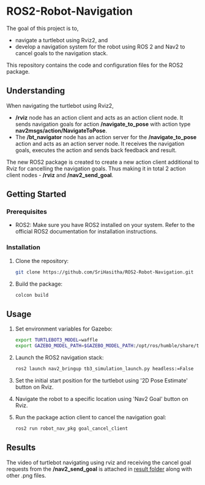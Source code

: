# ROS2-Robot-Navigation
The goal of this project is to,
- navigate a turtlebot using Rviz2, and 
- develop a navigation system for the robot using ROS 2 and Nav2 to cancel goals to the navigation stack.

This repository contains the code and configuration files for the ROS2 package.

## Understanding
When navigating the turtlebot using Rviz2,
- **/rviz** node has an action client and acts as an action client node. It sends navigation goals for action **/navigate_to_pose** with action type **nav2msgs/action/NavigateToPose**. 
- The **/bt_navigator** node has an action server for the **/navigate_to_pose** action and acts as an action server node. It receives the navigation goals, executes the action and sends back feedback and result.

The new ROS2 package is created to create a new action client additional to Rviz for cancelling the navigation goals. Thus making it in total 2 action client nodes - **/rviz** and **/nav2_send_goal**.

## Getting Started

### Prerequisites

- ROS2: Make sure you have ROS2 installed on your system. Refer to the official ROS2 documentation for installation instructions.

### Installation

1. Clone the repository:

   ```bash
   git clone https://github.com/SriHasitha/ROS2-Robot-Navigation.git
   
2. Build the package:
   ```bash
   colcon build

## Usage

1. Set environment variables for Gazebo:

   ```bash
   export TURTLEBOT3_MODEL=waffle
   export GAZEBO_MODEL_PATH=$GAZEBO_MODEL_PATH:/opt/ros/humble/share/turtlebot3_gazebo/models

2. Launch the ROS2 navigation stack:
 
   ```bash
   ros2 launch nav2_bringup tb3_simulation_launch.py headless:=False
   
3. Set the initial start position for the turtlebot using '2D Pose Estimate' button on Rviz.
4. Navigate the robot to a specific location using 'Nav2 Goal' button on Rviz.
5. Run the package action client to cancel the navigation goal:

   ```bash
   ros2 run robot_nav_pkg goal_cancel_client
   
## Results

The video of turtlebot navigating using rviz and receiving the cancel goal requests from the **/nav2_send_goal** is attached in [result folder](result/ROS2-robot-navigation.webm) along with other .png files.
